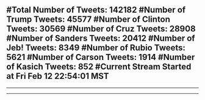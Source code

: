 #Total Number of Tweets: 142182 
#Number of Trump Tweets: 45577
#Number of Clinton Tweets: 30569
#Number of Cruz Tweets: 28908
#Number of Sanders Tweets: 20412
#Number of Jeb! Tweets: 8349
#Number of Rubio Tweets: 5621
#Number of Carson Tweets: 1914
#Number of Kasich Tweets: 852
#Current Stream Started at Fri Feb 12 22:54:01 MST
---
---
---
